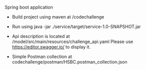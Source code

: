 Spring boot application

- Build project using maven at /codechallenge

- Run using java -jar ./service/target/service-1.0-SNAPSHOT.jar

- Api description is located at /model/src/main/resources/challenge_api.yaml
Please use https://editor.swagger.io/ to display it.

- Simple Postman collection at codechallenge/postman/HSBC.postman_collection.json